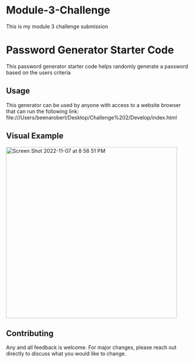 # Module-3-Challenge
This is my module 3 challenge submission
# Password Generator Starter Code

This password generator starter code helps randomly generate a password based on the users criteria 

## Usage
This generator can be used by anyone with access to a website browser that can run the following link: file:///Users/beenarobert/Desktop/Challenge%202/Develop/index.html

## Visual Example
<img width="468" alt="Screen Shot 2022-11-07 at 8 56 51 PM" src="https://user-images.githubusercontent.com/116131026/200478856-9b0f14ba-ba34-4480-95a8-028eaf42b3c7.png">

## Contributing

Any and all feedback is welcome. For major changes, please reach out directly to discuss what you would like to change.
